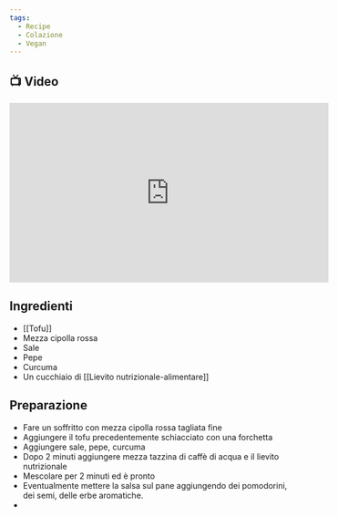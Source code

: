```yaml
---
tags:
  - Recipe
  - Colazione
  - Vegan
---
```

## 📺 Video

<div class="iframe-container">
  <iframe width="560" height="315" src="https://www.youtube.com/embed/tMZmKRk54bQ" title="YouTube video player" frameborder="0" allow="accelerometer; autoplay; clipboard-write; encrypted-media; gyroscope; picture-in-picture" allowfullscreen></iframe>
</div>

## Ingredienti
* [[Tofu]]
* Mezza cipolla rossa
* Sale
* Pepe
* Curcuma
* Un cucchiaio di [[Lievito nutrizionale-alimentare]]

## Preparazione
* Fare un soffritto con mezza cipolla rossa tagliata fine
* Aggiungere il tofu precedentemente schiacciato con una forchetta
* Aggiungere sale, pepe, curcuma
* Dopo 2 minuti aggiungere mezza tazzina di caffè di acqua e il lievito nutrizionale
* Mescolare per 2 minuti ed è pronto
* Eventualmente mettere la salsa sul pane aggiungendo dei pomodorini, dei semi, delle erbe aromatiche.
* 